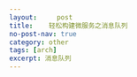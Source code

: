 ```yaml
---
layout:     post
title:    轻松构建微服务之消息队列
no-post-nav: true
category: other
tags: [arch]
excerpt: 消息队列
---
```


